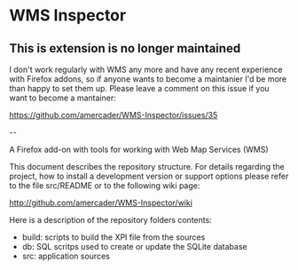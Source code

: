 # WMS Inspector

## This is extension is no longer maintained

I don't work regularly with WMS any more and have any recent experience with Firefox addons, so if anyone wants to become a maintanier I'd be more than happy to set them up. Please leave a comment on this issue if you want to become a mantainer:

https://github.com/amercader/WMS-Inspector/issues/35


--


A Firefox add-on with tools for working with Web Map Services (WMS)

This document describes the repository structure. For details regarding the 
project, how to install a development version or support options please refer to
the file src/README or to the following wiki page:

http://github.com/amercader/WMS-Inspector/wiki

Here is a description of the repository folders contents:

* build: scripts to build the XPI file from the sources
* db: SQL scritps used to create or update the SQLite database
* src: application sources
